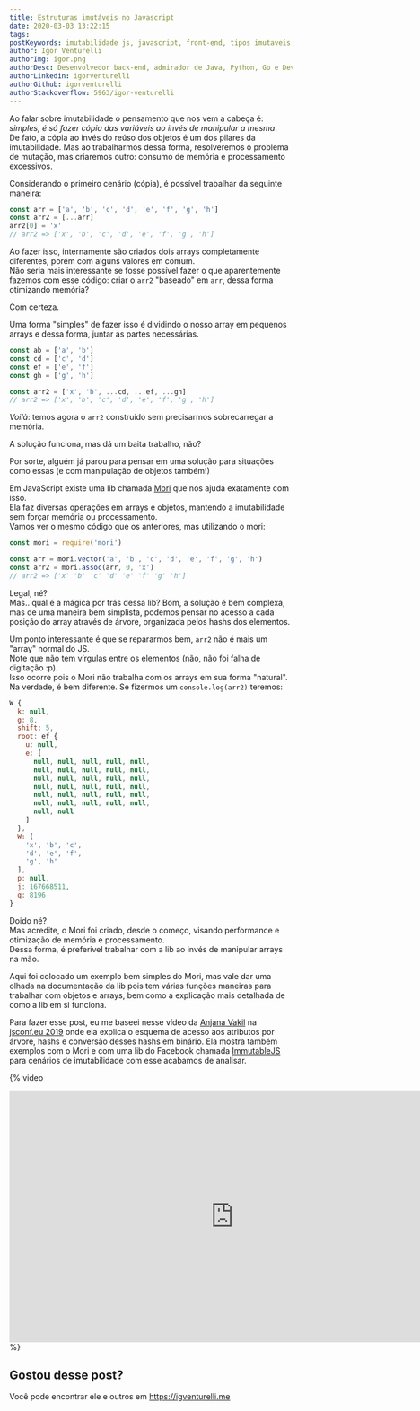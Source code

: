 ```yaml
---
title: Estruturas imutáveis no Javascript
date: 2020-03-03 13:22:15
tags:
postKeywords: imutabilidade js, javascript, front-end, tipos imutaveis javascript
author: Igor Venturelli
authorImg: igor.png
authorDesc: Desenvolvedor back-end, admirador de Java, Python, Go e DevOps!
authorLinkedin: igorventurelli
authorGithub: igorventurelli
authorStackoverflow: 5963/igor-venturelli
---
```


Ao falar sobre imutabilidade o pensamento que nos vem a cabeça é: _simples, é só fazer cópia das variáveis ao invés de manipular a mesma_.  
De fato, a cópia ao invés do reúso dos objetos é um dos pilares da imutabilidade. Mas ao trabalharmos dessa forma, resolveremos o problema de mutação, mas criaremos outro: consumo de memória e processamento excessivos.

Considerando o primeiro cenário (cópia), é possível trabalhar da seguinte maneira:

```javascript
const arr = ['a', 'b', 'c', 'd', 'e', 'f', 'g', 'h']
const arr2 = [...arr]
arr2[0] = 'x'
// arr2 => ['x', 'b', 'c', 'd', 'e', 'f', 'g', 'h']
```

Ao fazer isso, internamente são criados dois arrays completamente diferentes, porém com alguns valores em comum.  
Não seria mais interessante se fosse possível fazer o que aparentemente fazemos com esse código: criar o `arr2` "baseado" em `arr`, dessa forma otimizando memória?

Com certeza.  

Uma forma "simples" de fazer isso é dividindo o nosso array em pequenos arrays e dessa forma, juntar as partes necessárias.

```javascript
const ab = ['a', 'b']
const cd = ['c', 'd']
const ef = ['e', 'f']
const gh = ['g', 'h']

const arr2 = ['x', 'b', ...cd, ...ef, ...gh]
// arr2 => ['x', 'b', 'c', 'd', 'e', 'f', 'g', 'h']
```

_Voilà_: temos agora o `arr2` construído sem precisarmos sobrecarregar a memória.

A solução funciona, mas dá um baita trabalho, não?

Por sorte, alguém já parou para pensar em uma solução para situações como essas (e com manipulação de objetos também!)

Em JavaScript existe uma lib chamada [Mori](https://swannodette.github.io/mori) que nos ajuda exatamente com isso.  
Ela faz diversas operações em arrays e objetos, mantendo a imutabilidade sem forçar memória ou processamento.  
Vamos ver o mesmo código que os anteriores, mas utilizando o mori:

```javascript
const mori = require('mori')

const arr = mori.vector('a', 'b', 'c', 'd', 'e', 'f', 'g', 'h')
const arr2 = mori.assoc(arr, 0, 'x')
// arr2 => ['x' 'b' 'c' 'd' 'e' 'f' 'g' 'h']
```


Legal, né?  
Mas.. qual é a mágica por trás dessa lib?
Bom, a solução é bem complexa, mas de uma maneira bem simplista, podemos pensar no acesso a cada posição do array através de árvore, organizada pelos hashs dos elementos. 

Um ponto interessante é que se repararmos bem, `arr2` não é mais um "array" normal do JS.  
Note que não tem vírgulas entre os elementos (não, não foi falha de digitação :p).  
Isso ocorre pois o Mori não trabalha com os arrays em sua forma "natural". Na verdade, é bem diferente. Se fizermos um `console.log(arr2)` teremos:

```javascript
W {
  k: null,
  g: 8,
  shift: 5,
  root: ef {
    u: null,
    e: [
      null, null, null, null, null,
      null, null, null, null, null,
      null, null, null, null, null,
      null, null, null, null, null,
      null, null, null, null, null,
      null, null, null, null, null,
      null, null
    ]
  },
  W: [
    'x', 'b', 'c',
    'd', 'e', 'f',
    'g', 'h'
  ],
  p: null,
  j: 167668511,
  q: 8196
}
```

Doido né?  
Mas acredite, o Mori foi criado, desde o começo, visando performance e otimização de memória e processamento.  
Dessa forma, é preferivel trabalhar com a lib ao invés de manipular arrays na mão.

Aqui foi colocado um exemplo bem simples do Mori, mas vale dar uma olhada na documentação da lib pois tem várias funções maneiras para trabalhar com objetos e arrays, bem como a explicação mais detalhada de como a lib em si funciona.

Para fazer esse post, eu me baseei nesse vídeo da [Anjana Vakil](https://twitter.com/anjanavakil) na [jsconf.eu 2019](https://jsconf.eu) onde ela explica o esquema de acesso aos atributos por árvore, hashs e conversão desses hashs em binário. Ela mostra também exemplos com o Mori e com uma lib do Facebook chamada [ImmutableJS](https://immutable-js.github.io/immutable-js/) para cenários de imutabilidade com esse acabamos de analisar. 

{% video 
<iframe width="798" height="449" src="https://www.youtube.com/embed/Wo0qiGPSV-s" frameborder="0" allow="accelerometer; autoplay; encrypted-media; gyroscope; picture-in-picture" allowfullscreen></iframe>
%}

## Gostou desse post?

Você pode encontrar ele e outros em https://igventurelli.me